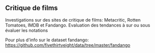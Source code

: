 ## Critique de films

Investigations sur des sites de critique de films: Metacritic, Rotten Tomatoes, IMDB et Fandango.
Evaluation des tendances à sur ou sous évaluer les notations

Pour plus d'info sur le dataset fandango: 
https://github.com/fivethirtyeight/data/tree/master/fandango
